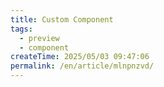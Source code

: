 ```yaml
---
title: Custom Component
tags:
  - preview
  - component
createTime: 2025/05/03 09:47:06
permalink: /en/article/mlnpnzvd/
---
```


<CustomComponent />
